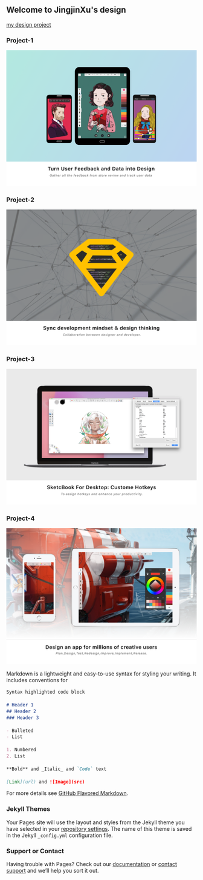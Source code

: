## Welcome to JingjinXu's design

[my design project](https://www.behance.net/xujingjin) 

### Project-1
![image1](https://github.com/jingjinxu/BlogPicture/blob/master/1.png)


### Project-2
![image1](https://github.com/jingjinxu/BlogPicture/blob/master/2.png)


### Project-3
![image1](https://github.com/jingjinxu/BlogPicture/blob/master/3.png)


### Project-4
![image1](https://github.com/jingjinxu/BlogPicture/blob/master/4.png)

Markdown is a lightweight and easy-to-use syntax for styling your writing. It includes conventions for

```markdown
Syntax highlighted code block

# Header 1
## Header 2
### Header 3

- Bulleted
- List

1. Numbered
2. List

**Bold** and _Italic_ and `Code` text

[Link](url) and ![Image](src)
```

For more details see [GitHub Flavored Markdown](https://guides.github.com/features/mastering-markdown/).

### Jekyll Themes

Your Pages site will use the layout and styles from the Jekyll theme you have selected in your [repository settings](https://github.com/jingjinxu/jingjinxu.github.io/settings). The name of this theme is saved in the Jekyll `_config.yml` configuration file.

### Support or Contact

Having trouble with Pages? Check out our [documentation](https://help.github.com/categories/github-pages-basics/) or [contact support](https://github.com/contact) and we’ll help you sort it out.
